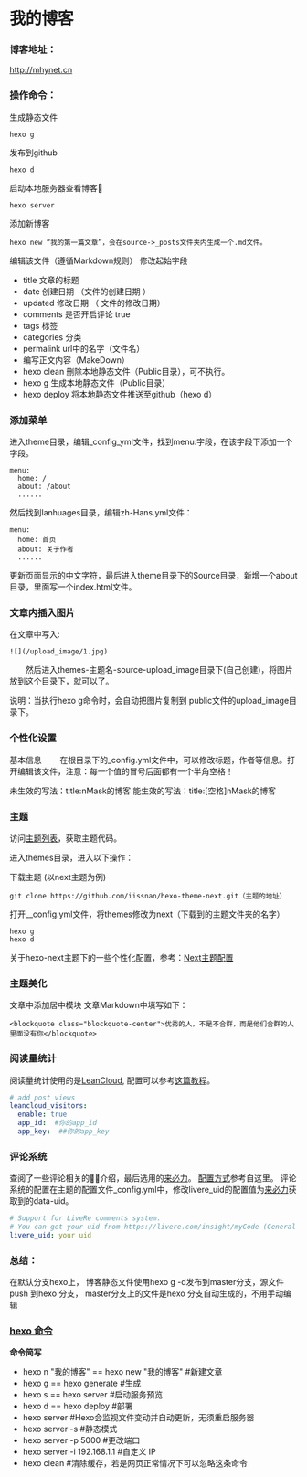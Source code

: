 # 我的博客

### 博客地址：
 http://mhynet.cn
 
 
### 操作命令：
生成静态文件
```
hexo g
```

发布到github
```
hexo d
```

启动本地服务器查看博客
```
hexo server
```

添加新博客
```
hexo new “我的第一篇文章”，会在source->_posts文件夹内生成一个.md文件。
```

编辑该文件（遵循Markdown规则）
修改起始字段
- title 文章的标题
- date 创建日期 （文件的创建日期 ）
- updated 修改日期 （ 文件的修改日期）
- comments 是否开启评论 true
- tags 标签
- categories 分类
- permalink url中的名字（文件名）
- 编写正文内容（MakeDown）
- hexo clean 删除本地静态文件（Public目录），可不执行。
- hexo g 生成本地静态文件（Public目录）
- hexo deploy 将本地静态文件推送至github（hexo d）

### 添加菜单
进入theme目录，编辑_config_yml文件，找到menu:字段，在该字段下添加一个字段。
```
menu:
  home: /
  about: /about
  ......
```
然后找到lanhuages目录，编辑zh-Hans.yml文件：
```
menu:
  home: 首页
  about: 关于作者
  ......
```
更新页面显示的中文字符，最后进入theme目录下的Source目录，新增一个about目录，里面写一个index.html文件。

### 文章内插入图片
在文章中写入:
```
![](/upload_image/1.jpg)
```
　　然后进入themes-主题名-source-upload_image目录下(自己创建)，将图片放到这个目录下，就可以了。

说明：当执行hexo g命令时，会自动把图片复制到 public文件的upload_image目录下。

### 个性化设置
基本信息
　　在根目录下的_config.yml文件中，可以修改标题，作者等信息。打开编辑该文件，注意：每一个值的冒号后面都有一个半角空格！

未生效的写法：title:nMask的博客
能生效的写法：title:[空格]nMask的博客


### 主题
访问[主题列表](https://www.zhihu.com/question/24422335)，获取主题代码。

进入themes目录，进入以下操作：

下载主题 (以next主题为例)
```
git clone https://github.com/iissnan/hexo-theme-next.git（主题的地址）
```
打开__config.yml文件，将themes修改为next（下载到的主题文件夹的名字）
```
hexo g
hexo d
```
关于hexo-next主题下的一些个性化配置，参考：[Next主题配置](http://theme-next.iissnan.com/)

### 主题美化
文章中添加居中模块
文章Markdown中填写如下：

```
<blockquote class="blockquote-center">优秀的人，不是不合群，而是他们合群的人里面没有你</blockquote>
```
### 阅读量统计
阅读量统计使用的是[LeanCloud](https://leancloud.cn/dashboard/applist.html#/apps),
配置可以参考[这篇教程](http://www.jeyzhang.com/hexo-next-add-post-views.html)。
```yml
# add post views
leancloud_visitors:
  enable: true
  app_id:  #你的app_id
  app_key:  ##你的app_key
```
### 评论系统
查阅了一些评论相关的介绍，最后选用的[来必力](https://livere.com/)。
[配置方式](http://www.hl10502.com/2017/03/24/hexo-config-livere/)参考自这里。
评论系统的配置在主题的配置文件_config.yml中，修改livere_uid的配置值为[来必力](http://www.hl10502.com/2017/03/24/hexo-config-livere/livere-get-code.png)获取到的data-uid。
```yml
# Support for LiveRe comments system.
# You can get your uid from https://livere.com/insight/myCode (General web site)
livere_uid: your uid
```
### 总结： 
在默认分支hexo上， 博客静态文件使用hexo g -d发布到master分支，源文件push 到hexo 分支， master分支上的文件是hexo 分支自动生成的，不用手动编辑



### [hexo 命令](https://hexo.io/zh-cn/docs/commands.html)

**命令简写**
- hexo n "我的博客" == hexo new "我的博客" #新建文章
- hexo g == hexo generate #生成
- hexo s == hexo server #启动服务预览
- hexo d == hexo deploy #部署
- hexo server #Hexo会监视文件变动并自动更新，无须重启服务器
- hexo server -s #静态模式
- hexo server -p 5000 #更改端口
- hexo server -i 192.168.1.1 #自定义 IP
- hexo clean #清除缓存，若是网页正常情况下可以忽略这条命令
